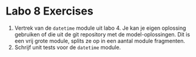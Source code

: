 # Labo 8 Exercises

1. Vertrek van de `datetime` module uit labo 4. Je kan je eigen oplossing gebruiken of die uit de git repository met de model-oplossingen. Dit is een vrij grote module, splits ze op in een aantal module fragmenten.
2. Schrijf unit tests voor de `datetime` module.
